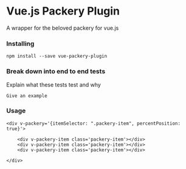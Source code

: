 # Vue.js Packery Plugin

A wrapper for the beloved packery for vue.js

### Installing

```
npm install --save vue-packery-plugin
```

### Break down into end to end tests

Explain what these tests test and why

```
Give an example
```

### Usage

```
<div v-packery='{itemSelector: ".packery-item", percentPosition: true}'>

    <div v-packery-item class='packery-item'></div>
    <div v-packery-item class='packery-item'></div>
    <div v-packery-item class='packery-item'></div>

</div>
```
